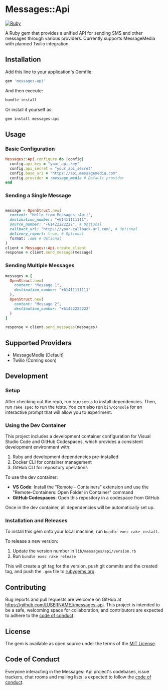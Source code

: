 # Messages::Api
[![Ruby](https://github.com/xavius-rb/messages-api/actions/workflows/main.yml/badge.svg)](https://github.com/xavius-rb/messages-api/actions/workflows/main.yml)

A Ruby gem that provides a unified API for sending SMS and other messages through various providers. Currently supports MessageMedia with planned Twilio integration.

## Installation

Add this line to your application's Gemfile:

```ruby
gem 'messages-api'
```

And then execute:

```bash
bundle install
```

Or install it yourself as:

```bash
gem install messages-api
```

## Usage

### Basic Configuration

```ruby
Messages::Api.configure do |config|
  config.api_key = "your_api_key"
  config.api_secret = "your_api_secret"
  config.base_uri = "https://api.messagemedia.com"
  config.provider = :message_media # Default provider
end
```

### Sending a Single Message

```ruby

message = OpenStruct.new(
  content: "Hello from Messages::Api!",
  destination_number: "+61411111111",
  source_number: "+61422222222", # Optional
  callback_url: "https://your-callback-url.com", # Optional
  delivery_report: true, # Optional
  format: :sms # Optional
)
client = Messages::Api.create_client
response = client.send_message(message)
```

### Sending Multiple Messages

```ruby
messages = [
  OpenStruct.new(
    content: "Message 1",
    destination_number: "+61411111111"
  ),
  OpenStruct.new(
    content: "Message 2",
    destination_number: "+61422222222"
  )
]

response = client.send_messages(messages)
```

## Supported Providers

- MessageMedia (Default)
- Twilio (Coming soon)

## Development

### Setup

After checking out the repo, run `bin/setup` to install dependencies. Then, run `rake spec` to run the tests. You can also run `bin/console` for an interactive prompt that will allow you to experiment.

### Using the Dev Container

This project includes a development container configuration for Visual Studio Code and GitHub Codespaces, which provides a consistent development environment with:

1. Ruby and development dependencies pre-installed
2. Docker CLI for container management
3. GitHub CLI for repository operations

To use the dev container:

- **VS Code**: Install the "Remote - Containers" extension and use the "Remote-Containers: Open Folder in Container" command
- **GitHub Codespaces**: Open this repository in a codespace from GitHub

Once in the dev container, all dependencies will be automatically set up.

### Installation and Releases

To install this gem onto your local machine, run `bundle exec rake install`.

To release a new version:
1. Update the version number in `lib/messages/api/version.rb`
2. Run `bundle exec rake release`

This will create a git tag for the version, push git commits and the created tag, and push the `.gem` file to [rubygems.org](https://rubygems.org).

## Contributing

Bug reports and pull requests are welcome on GitHub at https://github.com/[USERNAME]/messages-api. This project is intended to be a safe, welcoming space for collaboration, and contributors are expected to adhere to the [code of conduct](https://github.com/[USERNAME]/messages-api/blob/master/CODE_OF_CONDUCT.md).

## License

The gem is available as open source under the terms of the [MIT License](https://opensource.org/licenses/MIT).

## Code of Conduct

Everyone interacting in the Messages::Api project's codebases, issue trackers, chat rooms and mailing lists is expected to follow the [code of conduct](https://github.com/[USERNAME]/messages-api/blob/master/CODE_OF_CONDUCT.md).
